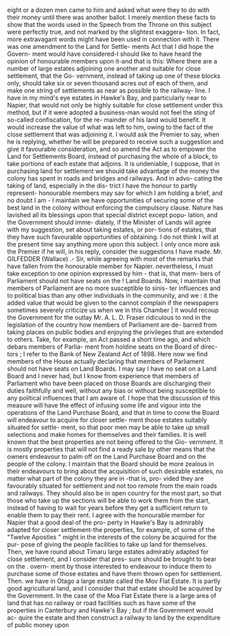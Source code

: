 eight or a dozen men came to him and asked what were they to do with their money until there was another ballot. I merely mention these facts to show that the words used in the Speech from the Throne on this subject were perfectly true, and not marked by the slightest exaggera- tion. In fact, more extravagant words might have been used in connection with it. There was one amendment to the Land for Settle- ments Act that I did hope the Govern- ment would have considered-I should like to have heard the opinion of honourable members upon it-and that is this: Where there are a number of large estates adjoining one another and suitable for close settlement, that the Go- vernment, instead of taking up one of these blocks only, should take six or seven thousand acres out of each of them, and make one string of settlements as near as possible to the railway- line. I have in my mind's eye estates in Hawke's Bay, and particularly near to Napier, that would not only be highly suitable for close settlement under this method, but if it were adopted a business-man would not feel the sting of so-called confiscation, for the re- mainder of his land would benefit. It would increase the value of what was left to him, owing to the fact of the close settlement that was adjoining it. I would ask the Premier to say, when he is replying, whether he will be prepared to receive such a suggestion and give it favourable consideration, and so amend the Act as to empower the Land for Settlements Board, instead of purchasing the whole of a block, to take portions of each estate that adjoins. It is undeniable, I suppose, that in purchasing land for settlement we should take advantage of the money the colony has spent in roads and bridges and railways. And in advo- cating the taking of land, especially in the dis- trict I have the honour to partly represent- honourable members may sav for which I am holding a brief, and no doubt I am - I maintain we have opportunities of securing some of the best land in the colony without enforcing the compulsory clause. Nature has lavished all its blessings upon that special district except popu- lation, and the Government should imme- diately, if the Minister of Lands will agree with my suggestion, set about taking estates, or por- tions of estates, that they have such favourable opportunities of obtaining. I do not think I will at the present time say anything more upon this subject. I only once more ask the Premier if he will, in his reply, consider the suggestions I have made. Mr. GILFEDDER (Wallace) .- Sir, while agreeing with most of the remarks that have fallen from the honourable member for Napier. nevertheless, I must take exception to one opinion expressed by him - that is, that mem- bers of Parliament should not have seats on the ! Land Boards. Now, I maintain that members of Parliament are no more susceptible to sinis- ter influences and to political bias than any other individuals in the community, and we : it the added value that would be given to the cannot complain if the newspapers sometimes severely criticize us when we in this Chamber | it would recoup the Government for the outlay Mr. A. L. D. Fraser ridiculous to nnd in the legislation of the country how members of Parliament are de- barred from taking places on public bodies and enjoying the privileges that are extended to others. Take, for example, an Act passed a short time ago, and which debars members of Parlia- ment from holdine seats on the Board of direc- tors ; I refer to the Bank of New Zealand Act of 1898. Here now we find members of the House actually declaring that members of Parliament should not have seats on Land Boards. I may say I have no seat on a Land Board and I never had, but I know from experience that members of Parliament who have been placed on those Boards are discharging their duties faithfully and well, without any bias or without being susceptible to any political influences that I am aware of. I hope that the discussion of this measure will have the effect of infusing some life and vigour into the operations of the Land Purchase Board, and that in time to come the Board will endeavour to acquire for closer settle- ment those estates suitably situated for settle- ment, so that poor men may be able to take up small selections and make homes for themselves and their families. It is well known that the best properties are not being offered to the Gio- vernment. It is mostly properties that will not find a ready sale by other means that the owners endeavour to palm off on the Land Purchase Board and on the people of the colony. I maintain that the Board should be more zealous in their endeavours to bring about the acquisition of such desirable estates, no matter what part of the colony they are in -that is, pro- vided they are favourably situated for settlement and not too remote from the main roads and railways. They should also be in open country for the most part, so that those who take up the sections will be able to work them from the start, instead of having to wait for years before they get a sufficient return to enable them to pay their rent. I agree with the honourable member for Napier that a good deal of the pro- perty in Hawke's Bay is admirably adapted for closer settlement-the properties, for example, of some of the "Twelve Apostles " might in the interests of the colony be acquired for the pur- pose of giving the people facilities to take up land for themselves. Then, we have round about Timaru large estates admirably adapted for close settlement, and I consider that pres- sure should be brought to bear on the . overn- ment by those interested to endeavour to induce them to purchase some of those estates and have them thrown open for settlement. Then. we have in Otago a large estate called the Mov Flat Estate. It is partly good agricultural land, and I consider that that estate should be acquired by the Government. In the case of the Moa Flat Estate there is a large area of land that has no railway or road facilities such as have some of the properties in Canterbury and Hawke's Bay ; but if the Government would ac- quire the estate and then construct a railway to land by the expenditure of public money upon 